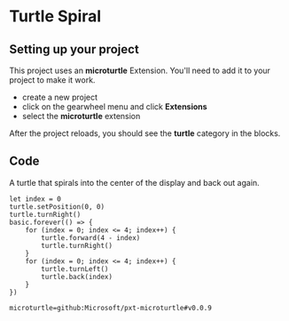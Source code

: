 # Turtle Spiral

## Setting up your project

This project uses an **microturtle** Extension. You'll need to add it to your project to make it work.

* create a new project
* click on the gearwheel menu and click **Extensions**
* select the **microturtle** extension

After the project reloads, you should see the **turtle** category in the blocks.

## Code

A turtle that spirals into the center of the display and back out again.

```blocks
let index = 0
turtle.setPosition(0, 0)
turtle.turnRight()
basic.forever(() => {
    for (index = 0; index <= 4; index++) {
        turtle.forward(4 - index)
        turtle.turnRight()
    }
    for (index = 0; index <= 4; index++) {
        turtle.turnLeft()
        turtle.back(index)
    }
})
```

```package
microturtle=github:Microsoft/pxt-microturtle#v0.0.9
```

